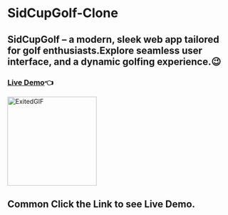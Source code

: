 # SidCupGolf-Clone
##  SidCupGolf – a modern, sleek web app tailored for golf enthusiasts.Explore seamless user interface, and a dynamic golfing experience.😉
### [Live Demo](https://abhay-on-git.github.io/SidCupGolf-Clone/SidCupGolf-CLONE)👈

<img src="https://media.giphy.com/media/xLgYcpYNQBjq6v9Cm9/giphy.gif" alt="ExitedGIF" width="200">

## Common Click the Link to see Live Demo.
